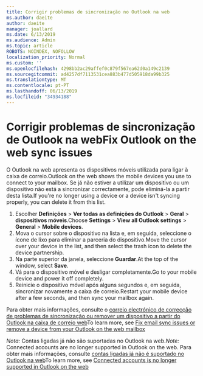 ```yaml
---
title: Corrigir problemas de sincronização no Outlook na web
ms.author: daeite
author: daeite
manager: joallard
ms.date: 6/13/2019
ms.audience: Admin
ms.topic: article
ROBOTS: NOINDEX, NOFOLLOW
localization_priority: Normal
ms.custom: ''
ms.openlocfilehash: 4298bb2ac29affef0c879f567ea62d0a149c2139
ms.sourcegitcommit: ad4257df7113531cea883b477d505918da99b325
ms.translationtype: MT
ms.contentlocale: pt-PT
ms.lasthandoff: 06/13/2019
ms.locfileid: "34934188"
---
```

# <a name="fix-outlook-on-the-web-sync-issues"></a><span data-ttu-id="b9c66-102">Corrigir problemas de sincronização de Outlook na web</span><span class="sxs-lookup"><span data-stu-id="b9c66-102">Fix Outlook on the web sync issues</span></span>

<span data-ttu-id="b9c66-103">O Outlook na web apresenta os dispositivos móveis utilizada para ligar à caixa de correio.</span><span class="sxs-lookup"><span data-stu-id="b9c66-103">Outlook on the web shows the mobile devices you use to connect to your mailbox.</span></span> <span data-ttu-id="b9c66-104">Se já não estiver a utilizar um dispositivo ou um dispositivo não está a sincronizar correctamente, pode eliminá-la a partir desta lista.</span><span class="sxs-lookup"><span data-stu-id="b9c66-104">If you're no longer using a device or a device isn't syncing properly, you can delete it from this list.</span></span>

1. <span data-ttu-id="b9c66-105">Escolher **Definições** > **Ver todas as definições do Outlook** > **Geral** > **dispositivos móveis**.</span><span class="sxs-lookup"><span data-stu-id="b9c66-105">Choose **Settings** > **View all Outlook settings** > **General** > **Mobile devices**.</span></span>
1. <span data-ttu-id="b9c66-106">Mova o cursor sobre o dispositivo na lista e, em seguida, seleccione o ícone de lixo para eliminar a parceria do dispositivo.</span><span class="sxs-lookup"><span data-stu-id="b9c66-106">Move the cursor over your device in the list, and then select the trash icon to delete the device partnership.</span></span>
1. <span data-ttu-id="b9c66-107">Na parte superior da janela, seleccione **Guardar**.</span><span class="sxs-lookup"><span data-stu-id="b9c66-107">At the top of the window, select **Save**.</span></span>
1. <span data-ttu-id="b9c66-108">Vá para o dispositivo móvel e desligar completamente.</span><span class="sxs-lookup"><span data-stu-id="b9c66-108">Go to your mobile device and power it off completely.</span></span>
1. <span data-ttu-id="b9c66-109">Reinicie o dispositivo móvel após alguns segundos e, em seguida, sincronizar novamente a caixa de correio.</span><span class="sxs-lookup"><span data-stu-id="b9c66-109">Restart your mobile device after a few seconds, and then sync your mailbox again.</span></span>

<span data-ttu-id="b9c66-110">Para obter mais informações, consulte o [correio electrónico de correcção de problemas de sincronização ou remover um dispositivo a partir do Outlook na caixa de correio web](https://support.office.com/article/775ed31c-05bd-4ee4-b1b3-33fad7b5b992)</span><span class="sxs-lookup"><span data-stu-id="b9c66-110">To learn more, see [Fix email sync issues or remove a device from your Outlook on the web mailbox](https://support.office.com/article/775ed31c-05bd-4ee4-b1b3-33fad7b5b992)</span></span>

<span data-ttu-id="b9c66-111">*Nota:* Contas ligadas já não são suportadas no Outlook na web.</span><span class="sxs-lookup"><span data-stu-id="b9c66-111">*Note:* Connected accounts are no longer supported in Outlook on the web.</span></span> <span data-ttu-id="b9c66-112">Para obter mais informações, consulte [contas ligadas já não é suportado no Outlook na web](https://support.office.com/article/5cc526bf-e928-4a99-8b9f-5e089df7d887)</span><span class="sxs-lookup"><span data-stu-id="b9c66-112">To learn more, see [Connected accounts is no longer supported in Outlook on the web](https://support.office.com/article/5cc526bf-e928-4a99-8b9f-5e089df7d887)</span></span>